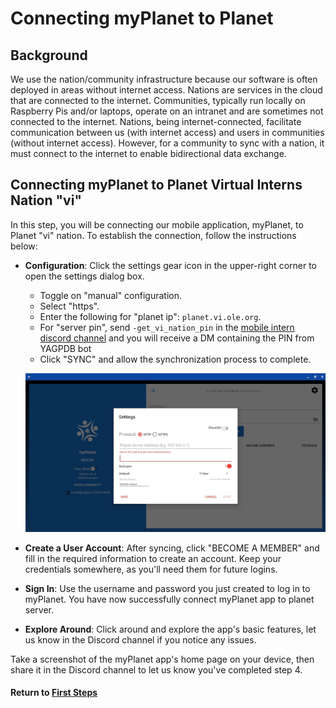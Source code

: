 # Connecting myPlanet to Planet

## Background

We use the nation/community infrastructure because our software is often deployed in areas without internet access. Nations are services in the cloud that are connected to the internet. Communities, typically run locally on Raspberry Pis and/or laptops, operate on an intranet and are sometimes not connected to the internet. Nations, being internet-connected, facilitate communication between us (with internet access) and users in communities (without internet access). However, for a community to sync with a nation, it must connect to the internet to enable bidirectional data exchange.

## Connecting myPlanet to Planet Virtual Interns Nation "vi"

In this step, you will be connecting our mobile application, myPlanet, to Planet "vi" nation. To establish the connection, follow the instructions below:

- **Configuration**: Click the settings gear icon in the upper-right corner to open the settings dialog box.
  - Toggle on "manual" configuration.
  - Select "https".
  - Enter the following for "planet ip": `planet.vi.ole.org`.
  - For "server pin", send `-get_vi_nation_pin` in the [mobile intern discord channel](https://discord.com/channels/1079980988421132369/1131244649902772235) and you will receive a DM containing the PIN from YAGPDB bot
  - Click "SYNC" and allow the synchronization process to complete.

  ![Server Address Popup Screenshot](image/mi-server-address-popup.png)

- **Create a User Account**: After syncing, click "BECOME A MEMBER" and fill in the required information to create an account. Keep your credentials somewhere, as you'll need them for future logins.

- **Sign In**: Use the username and password you just created to log in to myPlanet. You have now successfully connect myPlanet app to planet server.

- **Explore Around**: Click around and explore the app's basic features, let us know in the Discord channel if you notice any issues.

Take a screenshot of the myPlanet app's home page on your device, then share it in the Discord channel to let us know you've completed step 4.

#### Return to [First Steps](mi-10-steps.md#Step_4_-_Connect_myPlanet_app_to_Planet)
